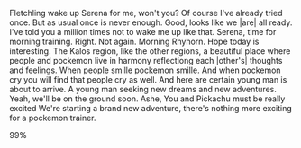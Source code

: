 Fletchling wake up Serena for me, won't you?
Of course I've already tried once.
But as usual once is never enough.
Good, looks like we |are| all ready.
I've told you a million times not to wake me up like that.
Serena, time for morning training.
Right.
Not again.
Morning Rhyhorn.
Hope today is interesting.
The Kalos region, like the other regions, a beautiful place where people and pockemon live in harmony reflectiong each |other's| thoughts and feelings. When people smille pockemon smille. And when pockemon cry you will find that people cry as well. And here are certain young man is about to arrive. A young man seeking new dreams and new adventures.
Yeah, we'll be on the ground soon.
Ashe, You and Pickachu must be really excited
We're starting a brand new adventure, there's nothing more exciting for a pockemon trainer.

99%
